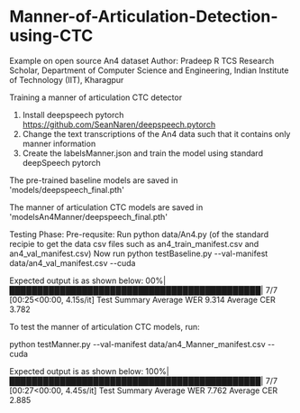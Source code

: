 # Manner-of-Articulation-Detection-using-CTC
Example on open source An4 dataset
Author: Pradeep R
TCS Research Scholar, Department of Computer Science and Engineering, Indian Institute of Technology (IIT), Kharagpur

Training a manner of articulation CTC detector
1. Install deepspeech pytorch https://github.com/SeanNaren/deepspeech.pytorch
2. Change the text transcriptions of the An4 data such that it contains only manner information
3. Create the labelsManner.json and train the model using standard deepSpeech pytorch


The pre-trained baseline models are saved in 'models/deepspeech_final.pth'

The manner of articulation CTC models are saved in 'modelsAn4Manner/deepspeech_final.pth'

Testing Phase:
Pre-requsite: Run python data/An4.py (of the standard recipie to get the data csv files such as an4_train_manifest.csv and an4_val_manifest.csv)
Now run
python testBaseline.py --val-manifest data/an4_val_manifest.csv --cuda

Expected output is as shown below:
00%|█████████████████████████████████████████████| 7/7 [00:25<00:00,  4.15s/it]
Test Summary 	Average WER 9.314	Average CER 3.782	

To test the manner of articulation CTC models, run:

python testManner.py --val-manifest data/an4_Manner_manifest.csv --cuda

Expected output is as shown below:
100%|█████████████████████████████████████████████| 7/7 [00:27<00:00,  4.45s/it]
Test Summary 	Average WER 7.762	Average CER 2.885	
